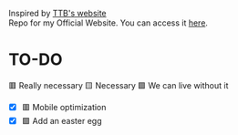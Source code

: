 Inspired by [TTB's website](https://thetechboy.net)<br/>
Repo for my Official Website. You can access it [here](https://sobakintech.sytes.net).

# TO-DO
🟥 Really necessary 🟨 Necessary 🟩 We can live without it

- [x] 🟥 Mobile optimization
- [x] 🟩 Add an easter egg
